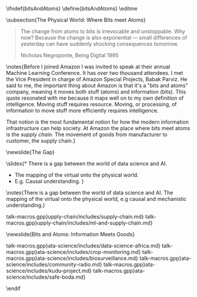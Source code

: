 \ifndef{bitsAndAtoms}
\define{bitsAndAtoms}
\editme

\subsection{The Physical World: Where Bits meet Atoms}

> The change from atoms to bits is irrevocable and unstoppable. Why now? Because the change is also exponential — small differences of yesterday can have suddenly shocking consequences tomorrow. 
>
> Nicholas Negroponte, Being Digital 1995

\notes{Before I joined Amazon I was invited to speak at their annual Machine Learning Conference. It has over two thousand attendees. I met the Vice President in charge of Amazon Special Projects, Babak Parviz. He said to me, the important thing about Amazon is that it's a "bits and atoms" company, meaning it moves both stuff (atoms) and information (bits). This quote resonated with me because it maps well on to my own definition of intelligence. Moving stuff requires resource. Moving, or processing, of information to move stuff more efficiently requires intelligence. 

That notion is the most fundamental notion for how the modern information infrastructure can help society. At Amazon the place where bits meet atoms is the *supply chain*. The movement of goods from manufacturer to customer, the supply chain.}

\newslide{The Gap}

\slides{* There is a gap between the world of data science and AI.
* The mapping of the virtual onto the physical world.
* E.g. Causal understanding. }

\notes{There is a gap between the world of data science and AI. The mapping of the virtual onto the physical world, e.g causal and mechanistic understanding.}

talk-macros.gpp}upply-chain/includes/supply-chain.md}
talk-macros.gpp}upply-chain/includes/ml-and-supply-chain.md}


\newslide{Bits and Atoms: Information Meets Goods}

talk-macros.gpp}ata-science/includes/data-science-africa.md}
talk-macros.gpp}ata-science/includes/crop-monitoring.md}
talk-macros.gpp}ata-science/includes/biosurveillance.md}
talk-macros.gpp}ata-science/includes/community-radio.md}
talk-macros.gpp}ata-science/includes/kudu-project.md}
talk-macros.gpp}ata-science/includes/safe-boda.md}


\endif
